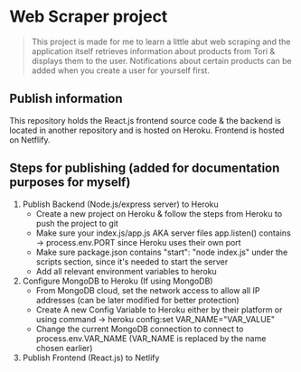 # Web Scraper project

> This project is made for me to learn a little abut web scraping and the application itself retrieves information about products from Tori & displays them to the user.
> Notifications about certain products can be added when you create a user for yourself first.


## Publish information

This repository holds the React.js frontend source code & the backend is located in another repository and is hosted on Heroku.
Frontend is hosted on Netflify.

## Steps for publishing (added for documentation purposes for myself)
1. Publish Backend (Node.js/express server) to Heroku
    - Create a new project on Heroku & follow the steps from Heroku to push the project to git
    - Make sure your index.js/app.js AKA server files app.listen() contains -> process.env.PORT since Heroku uses their own port
    - Make sure package.json contains "start": "node index.js" under the scripts section, since it's needed to start the server
    - Add all relevant environment variables to heroku
2. Configure MongoDB to Heroku (If using MongoDB)
    - From MongoDB cloud, set the network access to allow all IP addresses (can be later modified for better protection)
    - Create A new Config Variable to Heroku either by their platform or using command -> heroku config:set VAR_NAME="VAR_VALUE"
    - Change the current MongoDB connection to connect to process.env.VAR_NAME (VAR_NAME is replaced by the name chosen earlier)
3. Publish Frontend (React.js) to Netlify